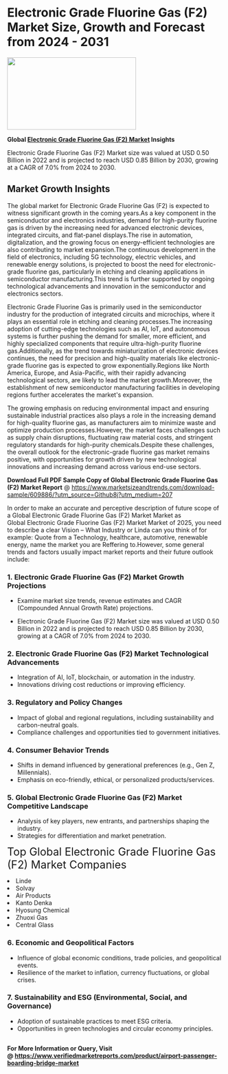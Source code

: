 <H1>Electronic Grade Fluorine Gas (F2) Market Size, Growth and Forecast from 2024 - 2031</H1><img class="aligncenter size-medium wp-image-584254" src="https://thirdeyenews.in/wp-content/uploads/2024/09/Global-Market-Research-300x168.jpeg" alt="" width="300" height="168" /><p><strong>Global&nbsp;<a href="https://www.marketsizeandtrends.com/download-sample/609886/?utm_source=Github8j?utm_medium=207">Electronic Grade Fluorine Gas (F2) Market</a> Insights</strong></p><p>Electronic Grade Fluorine Gas (F2) Market size was valued at USD 0.50 Billion in 2022 and is projected to reach USD 0.85 Billion by 2030, growing at a CAGR of 7.0% from 2024 to 2030.</p><p><h2>Market Growth Insights</h2> <p>The global market for Electronic Grade Fluorine Gas (F2) is expected to witness significant growth in the coming years.As a key component in the semiconductor and electronics industries, demand for high-purity fluorine gas is driven by the increasing need for advanced electronic devices, integrated circuits, and flat-panel displays.The rise in automation, digitalization, and the growing focus on energy-efficient technologies are also contributing to market expansion.The continuous development in the field of electronics, including 5G technology, electric vehicles, and renewable energy solutions, is projected to boost the need for electronic-grade fluorine gas, particularly in etching and cleaning applications in semiconductor manufacturing.This trend is further supported by ongoing technological advancements and innovation in the semiconductor and electronics sectors.</p> <p>Electronic Grade Fluorine Gas is primarily used in the semiconductor industry for the production of integrated circuits and microchips, where it plays an essential role in etching and cleaning processes.The increasing adoption of cutting-edge technologies such as AI, IoT, and autonomous systems is further pushing the demand for smaller, more efficient, and highly specialized components that require ultra-high-purity fluorine gas.Additionally, as the trend towards miniaturization of electronic devices continues, the need for precision and high-quality materials like electronic-grade fluorine gas is expected to grow exponentially.Regions like North America, Europe, and Asia-Pacific, with their rapidly advancing technological sectors, are likely to lead the market growth.Moreover, the establishment of new semiconductor manufacturing facilities in developing regions further accelerates the market's expansion.<p>The growing emphasis on reducing environmental impact and ensuring sustainable industrial practices also plays a role in the increasing demand for high-quality fluorine gas, as manufacturers aim to minimize waste and optimize production processes.However, the market faces challenges such as supply chain disruptions, fluctuating raw material costs, and stringent regulatory standards for high-purity chemicals.Despite these challenges, the overall outlook for the electronic-grade fluorine gas market remains positive, with opportunities for growth driven by new technological innovations and increasing demand across various end-use sectors.</p> <p><span class=""><strong>Download Full PDF Sample Copy of Global Electronic Grade Fluorine Gas (F2) Market Report</strong> @ <a href="https://www.marketsizeandtrends.com/download-sample/609886/?utm_source=Github8j?utm_medium=207" target="_blank">https://www.marketsizeandtrends.com/download-sample/609886/?utm_source=Github8j?utm_medium=207</a></span></p><p>In order to make an accurate and perceptive description of future scope of a Global&nbsp;Electronic Grade Fluorine Gas (F2) Market Market as Global&nbsp;Electronic Grade Fluorine Gas (F2) Market Market of 2025, you need to describe a clear Vision &ndash; What Industry or Linda can you think of for example: Quote from a Technology, healthcare, automotive, renewable energy, name the market you are Reffering to.However, some general trends and factors usually impact market reports and their future outlook include:</p><h3>1.&nbsp;<strong>Electronic Grade Fluorine Gas (F2) Market Growth Projections</strong></h3><ul><li>Examine market size trends, revenue estimates and CAGR (Compounded Annual Growth Rate) projections.</li><li><p>Electronic Grade Fluorine Gas (F2) Market size was valued at USD 0.50 Billion in 2022 and is projected to reach USD 0.85 Billion by 2030, growing at a CAGR of 7.0% from 2024 to 2030.</p></li></ul><h3>2.&nbsp;<strong>Electronic Grade Fluorine Gas (F2) Market Technological Advancements</strong></h3><ul><li>Integration of AI, IoT, blockchain, or automation in the industry.</li><li>Innovations driving cost reductions or improving efficiency.</li></ul><h3>3.&nbsp;<strong>Regulatory and Policy Changes</strong></h3><ul><li>Impact of global and regional regulations, including sustainability and carbon-neutral goals.</li><li>Compliance challenges and opportunities tied to government initiatives.</li></ul><h3>4.&nbsp;<strong>Consumer Behavior Trends</strong></h3><ul><li>Shifts in demand influenced by generational preferences (e.g., Gen Z, Millennials).</li><li>Emphasis on eco-friendly, ethical, or personalized products/services.</li></ul><h3>5.&nbsp;<strong>Global Electronic Grade Fluorine Gas (F2) Market Competitive Landscape</strong></h3><ul><li>Analysis of key players, new entrants, and partnerships shaping the industry.</li><li>Strategies for differentiation and market penetration.</li></ul><p data-pm-slice="1 1 []"><span style="color: inherit; font-family: inherit; font-size: 25px;">Top Global Electronic Grade Fluorine Gas (F2) Market Companies</span></p><div class="" data-test-id=""><p><li>Linde</li><li> Solvay</li><li> Air Products</li><li> Kanto Denka</li><li> Hyosung Chemical</li><li> Zhuoxi Gas</li><li> Central Glass</li></p></div><h3>6.&nbsp;<strong>Economic and Geopolitical Factors</strong></h3><ul><li>Influence of global economic conditions, trade policies, and geopolitical events.</li><li>Resilience of the market to inflation, currency fluctuations, or global crises.</li></ul><h3>7.&nbsp;<strong>Sustainability and ESG (Environmental, Social, and Governance)</strong></h3><ul><li>Adoption of sustainable practices to meet ESG criteria.</li><li>Opportunities in green technologies and circular economy principles.</li></ul><h2><strong style="font-size: 14px;">For More Information or Query, Visit @&nbsp;</strong><a style="background-color: #ffffff; font-size: 14px;" href="https://www.marketsizeandtrends.com/report/electronic-grade-fluorine-gas-f2-market/" target="_blank">https://www.verifiedmarketreports.com/product/airport-passenger-boarding-bridge-market</a></h2>